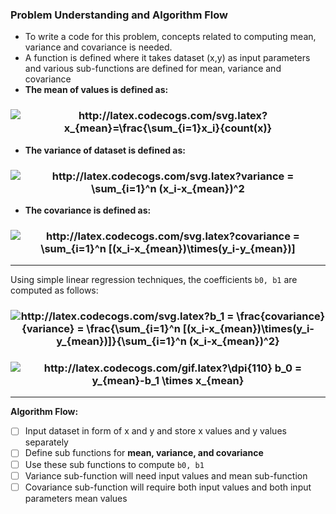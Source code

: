 ### Problem Understanding and Algorithm Flow

* To write a code for this problem, concepts related to computing mean, variance and covariance is needed.
* A function is defined where it takes dataset (x,y) as input parameters and various sub-functions are defined for mean, variance and covariance
* **The mean of values is defined as:**

<h3 align='center'>
<img src="http://latex.codecogs.com/svg.latex?x_{mean}=\frac{\sum_{i=1}x_i}{count(x)}" title="http://latex.codecogs.com/svg.latex?x_{mean}=\frac{\sum_{i=1}x_i}{count(x)}" />
</h3>

* **The variance of dataset is defined as:**

<h3 align='center'>
<img src="http://latex.codecogs.com/svg.latex?variance&space;=&space;\sum_{i=1}^n&space;(x_i-x_{mean})^2" title="http://latex.codecogs.com/svg.latex?variance = \sum_{i=1}^n (x_i-x_{mean})^2" />
</h3>

* **The covariance is defined as:**

<h3 align='center'>
<img src="http://latex.codecogs.com/svg.latex?covariance&space;=&space;\sum_{i=1}^n&space;[(x_i-x_{mean})\times(y_i-y_{mean})]" title="http://latex.codecogs.com/svg.latex?covariance = \sum_{i=1}^n [(x_i-x_{mean})\times(y_i-y_{mean})]" />
</h3>

-----------------------------------------------------------------------------------------------------------------------------------------------------------------

Using simple linear regression techniques, the coefficients ```b0, b1``` are computed as follows:

<h3 align='center'>
<img src="http://latex.codecogs.com/svg.latex?b_1&space;=&space;\frac{covariance}{variance}&space;=&space;\frac{\sum_{i=1}^n&space;[(x_i-x_{mean})\times(y_i-y_{mean})]}{\sum_{i=1}^n&space;(x_i-x_{mean})^2}" title="http://latex.codecogs.com/svg.latex?b_1 = \frac{covariance}{variance} = \frac{\sum_{i=1}^n [(x_i-x_{mean})\times(y_i-y_{mean})]}{\sum_{i=1}^n (x_i-x_{mean})^2}" />
</h3>

<h3 align='center'>
<img src="http://latex.codecogs.com/gif.latex?\dpi{110}&space;b_0&space;=&space;y_{mean}-b_1&space;\times&space;x_{mean}" title="http://latex.codecogs.com/gif.latex?\dpi{110} b_0 = y_{mean}-b_1 \times x_{mean}" />
</h3>

-----------------------------------------------------------------------------------------------------------------------------------------------------------------

**Algorithm Flow:**

- [ ] Input dataset in form of x and y and store x values and y values separately
- [ ] Define sub functions for **mean, variance, and covariance**
- [ ] Use these sub functions to compute ```b0, b1```
- [ ] Variance sub-function will need input values and mean sub-function
- [ ] Covariance sub-function will require both input values and both input parameters mean values
